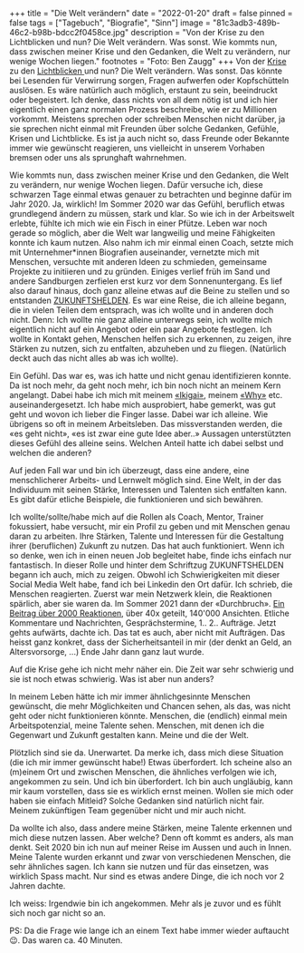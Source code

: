 +++
title = "Die Welt verändern"
date = "2022-01-20"
draft = false
pinned = false
tags = ["Tagebuch", "Biografie", "Sinn"]
image = "81c3adb3-489b-46c2-b98b-bdcc2f0458ce.jpg"
description = "Von der Krise zu den Lichtblicken und nun? Die Welt verändern. Was sonst. Wie kommts nun, dass zwischen meiner Krise und den Gedanken, die Welt zu verändern, nur wenige Wochen liegen."
footnotes = "Foto: Ben Zaugg"
+++
Von der [Krise](https://www.bensblog.ch/krise/) zu den [Lichtblicken ](https://www.bensblog.ch/lichtblicke/)und nun? Die Welt verändern. Was sonst. Das könnte bei Lesenden für Verwirrung sorgen, Fragen aufwerfen oder Kopfschütteln auslösen. Es wäre natürlich auch möglich, erstaunt zu sein, beeindruckt oder begeistert. Ich denke, dass nichts von all dem nötig ist und ich hier eigentlich einen ganz normalen Prozess beschreibe, wie er zu Millionen vorkommt. Meistens sprechen oder schreiben Menschen nicht darüber, ja sie sprechen nicht einmal mit Freunden über solche Gedanken, Gefühle, Krisen und Lichtblicke. Es ist ja auch nicht so, dass Freunde oder Bekannte immer wie gewünscht reagieren, uns vielleicht in unserem Vorhaben bremsen oder uns als sprunghaft wahrnehmen.

Wie kommts nun, dass zwischen meiner Krise und den Gedanken, die Welt zu verändern, nur wenige Wochen liegen. Dafür versuche ich, diese schwarzen Tage einmal etwas genauer zu betrachten und beginne dafür im Jahr 2020. Ja, wirklich! Im Sommer 2020 war das Gefühl, beruflich etwas grundlegend ändern zu müssen, stark und klar. So wie ich in der Arbeitswelt erlebte, fühlte ich mich wie ein Fisch in einer Pfütze. Leben war noch gerade so möglich, aber die Welt war langweilig und meine Fähigkeiten konnte ich kaum nutzen. Also nahm ich mir einmal einen Coach, setzte mich mit Unternehmer*innen Biografien auseinander, vernetzte mich mit Menschen, versuchte mit anderen Ideen zu schmieden, gemeinsame Projekte zu initiieren und zu gründen. Einiges verlief früh im Sand und andere Sandburgen zerfielen erst kurz vor dem Sonnenuntergang. Es lief also darauf hinaus, doch ganz alleine etwas auf die Beine zu stellen und so entstanden [ZUKUNFTSHELDEN](https://www.zukunftshelden.ch). Es war eine Reise, die ich alleine begann, die in vielen Teilen dem entsprach, was ich wollte und in anderen doch nicht. Denn: Ich wollte nie ganz alleine unterwegs sein, ich wollte mich eigentlich nicht auf ein Angebot oder ein paar Angebote festlegen. Ich wollte in Kontakt gehen, Menschen helfen sich zu erkennen, zu zeigen, ihre Stärken zu nutzen, sich zu entfalten, abzuheben und zu fliegen. (Natürlich deckt auch das nicht alles ab was ich wollte).

Ein Gefühl. Das war es, was ich hatte und nicht genau identifizieren konnte. Da ist noch mehr, da geht noch mehr, ich bin noch nicht an meinem Kern angelangt. Dabei habe ich mich mit meinem [«Ikigai»](https://www.bensblog.ch/ikigai-schon-wieder/), meinem [«Why»](https://www.zukunftshelden.ch/post/deinwarum) etc. auseinandergesetzt. Ich habe mich ausprobiert, habe gemerkt, was gut geht und wovon ich lieber die Finger lasse. Dabei war ich alleine. Wie übrigens so oft in meinem Arbeitsleben. Das missverstanden werden, die «es geht nicht», «es ist zwar eine gute Idee aber..» Aussagen unterstützten dieses Gefühl des alleine seins. Welchen Anteil hatte ich dabei selbst und welchen die anderen?

Auf jeden Fall war und bin ich überzeugt, dass eine andere, eine menschlicherer Arbeits- und Lernwelt möglich sind. Eine Welt, in der das Individuum mit seinen Stärke, Interessen und Talenten sich entfalten kann. Es gibt dafür etliche Beispiele, die funktionieren und sich bewähren. 

Ich wollte/sollte/habe mich auf die Rollen als Coach, Mentor, Trainer fokussiert, habe versucht, mir ein Profil zu geben und mit Menschen genau daran zu arbeiten. Ihre Stärken, Talente und Interessen für die Gestaltung ihrer (beruflichen) Zukunft zu nutzen. Das hat auch funktioniert. Wenn ich so denke, wen ich in einen neuen Job begleitet habe, finde ichs einfach nur fantastisch. In dieser Rolle und hinter dem Schriftzug ZUKUNFTSHELDEN begann ich auch, mich zu zeigen. Obwohl ich Schwierigkeiten mit dieser Social Media Welt habe, fand ich bei Linkedin den Ort dafür. Ich schrieb, die Menschen reagierten. Zuerst war mein Netzwerk klein, die Reaktionen spärlich, aber sie waren da. Im Sommer 2021 dann der «Durchbruch». [Ein Beitrag über 2000 Reaktionen](https://www.linkedin.com/posts/benzaugg_f%C3%BCr-meine-beste-ausbildung-gabs-kein-zeugnis-activity-6826213327824277504-1SqB), über 40x geteilt, 140'000 Ansichten. Etliche Kommentare und Nachrichten, Gesprächstermine, 1.. 2.. Aufträge. Jetzt gehts aufwärts, dachte ich. Das tat es auch, aber nicht mit Aufträgen. Das heisst ganz konkret, dass der Sicherheitsanteil in mir (der denkt an Geld, an Altersvorsorge, ...) Ende Jahr dann ganz laut wurde.

Auf die Krise gehe ich nicht mehr näher ein. Die Zeit war sehr schwierig und sie ist noch etwas schwierig. Was ist aber nun anders?

In meinem Leben hätte ich mir immer ähnlichgesinnte Menschen gewünscht, die mehr Möglichkeiten und Chancen sehen, als das, was nicht geht oder nicht funktionieren könnte. Menschen, die (endlich) einmal mein Arbeitspotenzial, meine Talente sehen. Menschen, mit denen ich die Gegenwart und Zukunft gestalten kann. Meine und die der Welt.

Plötzlich sind sie da. Unerwartet. Da merke ich, dass mich diese Situation (die ich mir immer gewünscht habe!) Etwas überfordert. Ich scheine also an (m)einem Ort und zwischen Menschen, die ähnliches verfolgen wie ich, angekommen zu sein. Und ich bin überfordert. Ich bin auch ungläubig, kann mir kaum vorstellen, dass sie es wirklich ernst meinen. Wollen sie mich oder haben sie einfach Mitleid? Solche Gedanken sind natürlich nicht fair. Meinem zukünftigen Team gegenüber nicht und mir auch nicht.

Da wollte ich also, dass andere meine Stärken, meine Talente erkennen und mich diese nutzen lassen. Aber welche? Denn oft kommt es anders, als man denkt. Seit 2020 bin ich nun auf meiner Reise im Aussen und auch in Innen. Meine Talente wurden erkannt und zwar von verschiedenen Menschen, die sehr ähnliches sagen. Ich kann sie nutzen und für das einsetzen, was wirklich Spass macht. Nur sind es etwas andere Dinge, die ich noch vor 2 Jahren dachte. 

Ich weiss: Irgendwie bin ich angekommen. Mehr als je zuvor und es fühlt sich noch gar nicht so an. 

PS: Da die Frage wie lange ich an einem Text habe immer wieder auftaucht 😉. Das waren ca. 40 Minuten.